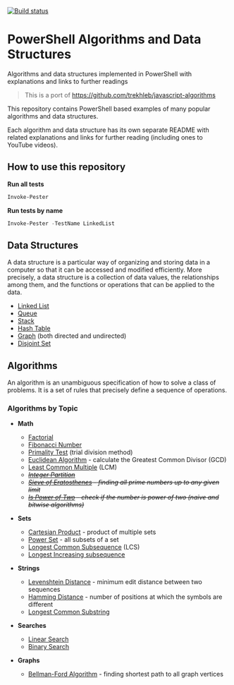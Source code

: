 [![Build status](https://ci.appveyor.com/api/projects/status/5mgmde3n31mf9x2a?svg=true)](https://ci.appveyor.com/project/dfinke/powershell-algorithms)

# PowerShell Algorithms and Data Structures

Algorithms and data structures implemented in PowerShell with explanations and links to further readings

> This is a port of https://github.com/trekhleb/javascript-algorithms

This repository contains PowerShell based examples of many popular algorithms and data structures.

Each algorithm and data structure has its own separate README with related explanations and links for further reading (including ones to YouTube videos).

## How to use this repository

**Run all tests**

```powershell
Invoke-Pester
```

**Run tests by name**

```powershell
Invoke-Pester -TestName LinkedList
```

## Data Structures

A data structure is a particular way of organizing and storing data in a computer so that it can be accessed and modified efficiently. More precisely, a data structure is a collection of data values, the relationships among them, and the functions or operations that can be applied to the data.

* [Linked List](https://github.com/dfinke/powershell-algorithms/tree/master/src/data-structures/linked-list)
* [Queue](https://github.com/dfinke/powershell-algorithms/tree/master/src/data-structures/queue)
* [Stack](https://github.com/dfinke/powershell-algorithms/tree/master/src/data-structures/stack)
* [Hash Table](https://github.com/dfinke/powershell-algorithms/tree/master/src/data-structures/hash-table)
* [Graph](https://github.com/dfinke/powershell-algorithms/tree/master/src/data-structures/graph) (both directed and undirected)
* [Disjoint Set](https://github.com/dfinke/powershell-algorithms/tree/master/src/data-structures/disjoint-set)

## Algorithms

An algorithm is an unambiguous specification of how to solve a class of problems. It is
a set of rules that precisely define a sequence of operations.

### Algorithms by Topic

* **Math**
  * [Factorial](https://github.com/dfinke/powershell-algorithms/tree/master/src/algorithms/math/factorial)
  * [Fibonacci Number](https://github.com/dfinke/powershell-algorithms/tree/master/src/algorithms/math/fibonacci)
  * [Primality Test](https://github.com/dfinke/powershell-algorithms/tree/master/src/algorithms/math/primality-test) (trial division method)
  * [Euclidean Algorithm](https://github.com/dfinke/powershell-algorithms/tree/master/src/algorithms/math/euclidean-algorithm) - calculate the Greatest Common Divisor (GCD)
  * [Least Common Multiple](https://github.com/dfinke/powershell-algorithms/tree/master/src/algorithms/math/least-common-multiple) (LCM)
  * *~~[Integer Partition](https://github.com/dfinke/powershell-algorithms/tree/master/src/algorithms/math/integer-partition)~~*
  * *~~[Sieve of Eratosthenes](https://github.com/dfinke/powershell-algorithms/tree/master/src/algorithms/math/sieve-of-eratosthenes) - finding all prime numbers up to any given limit~~*
  * *~~[Is Power of Two](https://github.com/dfinke/powershell-algorithms/tree/master/src/algorithms/math/is-power-of-two) - check if the number is power of two (naive and bitwise algorithms)~~*

* **Sets**

  * [Cartesian Product](https://github.com/dfinke/powershell-algorithms/tree/master/src/algorithms/sets/cartesian-product) - product of multiple sets
  * [Power Set](https://github.com/dfinke/powershell-algorithms/tree/master/src/algorithms/sets/power-set) - all subsets of a set
  * [Longest Common Subsequence](https://github.com/dfinke/powershell-algorithms/tree/master/src/algorithms/sets/longest-common-subsequnce) (LCS)
  * [Longest Increasing subsequence](https://github.com/trekhleb/javascript-algorithms/tree/master/src/algorithms/sets/longest-increasing-subsequence)

* **Strings**

  * [Levenshtein Distance](https://github.com/dfinke/powershell-algorithms/tree/master/src/algorithms/string/levenshtein-distance) - minimum edit distance between two sequences
  * [Hamming Distance](https://github.com/dfinke/powershell-algorithms/tree/master/src/algorithms/string/hamming-distance) - number of positions at which the symbols are different
  * [Longest Common Substring](https://github.com/dfinke/powershell-algorithms/tree/master/src/algorithms/string/longest-common-substring)

* **Searches**

  * [Linear Search](https://github.com/dfinke/powershell-algorithms/tree/master/src/algorithms/search/linear-search)
  * [Binary Search](https://github.com/dfinke/powershell-algorithms/tree/master/src/algorithms/search/binary-search)

* **Graphs**

  * [Bellman-Ford Algorithm](https://github.com/dfinke/powershell-algorithms/tree/master/src/algorithms/graph/bellman-ford) - finding shortest path to all graph vertices

